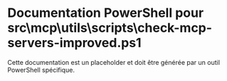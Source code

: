 # Documentation PowerShell pour src\mcp\utils\scripts\check-mcp-servers-improved.ps1

Cette documentation est un placeholder et doit être générée par un outil PowerShell spécifique.
